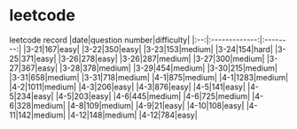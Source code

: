 # leetcode
leetcode record
|date|question number|difficulty|
|:--:|:-------------:|:--------:|
|3-21|167|easy|
|3-22|350|easy|
|3-23|153|medium|
|3-24|154|hard|
|3-25|371|easy|
|3-26|278|easy|
|3-26|287|medium|
|3-27|300|medium|
|3-27|367|easy|
|3-28|378|medium|
|3-29|454|medium|
|3-30|215|medium|
|3-31|658|medium|
|3-31|718|medium|
|4-1|875|medium|
|4-1|1283|medium|
|4-2|1011|medium|
|4-3|206|easy|
|4-3|876|easy|
|4-5|141|easy|
|4-5|234|easy|
|4-5|203|easy|
|4-6|445|medium|
|4-6|725|medium|
|4-6|328|medium|
|4-8|109|medium|
|4-9|21|easy|
|4-10|108|easy|
|4-11|142|medium|
|4-12|148|medium|
|4-12|784|easy|
